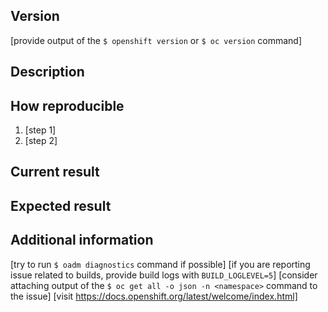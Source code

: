 ## Version
[provide output of the `$ openshift version` or `$ oc version` command]

## Description

## How reproducible

1. [step 1]
2. [step 2]

## Current result

## Expected result

## Additional information

[try to run `$ oadm diagnostics` command if possible]
[if you are reporting issue related to builds, provide build logs with `BUILD_LOGLEVEL=5`]
[consider attaching output of the `$ oc get all -o json -n <namespace>` command to the issue]
[visit https://docs.openshift.org/latest/welcome/index.html]

